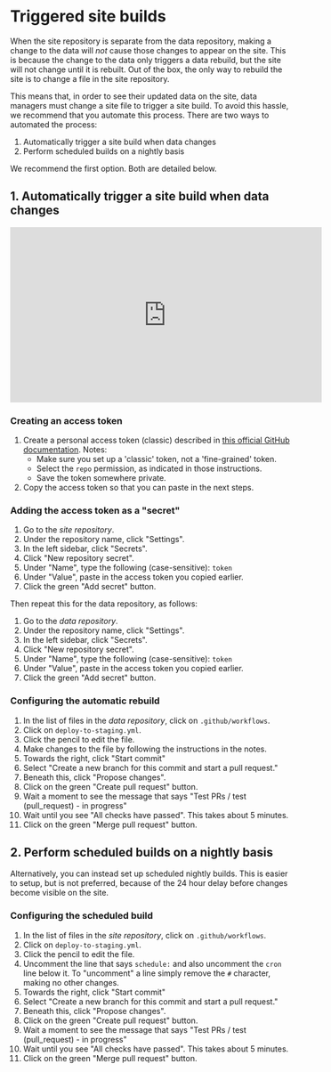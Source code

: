 <h1>Triggered site builds</h1>

When the site repository is separate from the data repository, making a change to the data will *not* cause those changes to appear on the site. This is because the change to the data only triggers a data rebuild, but the site will not change until it is rebuilt. Out of the box, the only way to rebuild the site is to change a file in the site repository.

This means that, in order to see their updated data on the site, data managers must change a site file to trigger a site build. To avoid this hassle, we recommend that you automate this process. There are two ways to automated the process:

1. Automatically trigger a site build when data changes
2. Perform scheduled builds on a nightly basis

We recommend the first option. Both are detailed below.

## 1. Automatically trigger a site build when data changes

<iframe width="560" height="315" src="https://www.youtube.com/embed/OBbIhiiy9ik" title="YouTube video player" frameborder="0" allow="accelerometer; autoplay; clipboard-write; encrypted-media; gyroscope; picture-in-picture" allowfullscreen></iframe>

### Creating an access token

1. Create a personal access token (classic) described in [this official GitHub documentation](https://help.github.com/en/github/authenticating-to-github/creating-a-personal-access-token-for-the-command-line#creating-a-token). Notes:
    * Make sure you set up a 'classic' token, not a 'fine-grained' token.
    * Select the `repo` permission, as indicated in those instructions.
    * Save the token somewhere private.
1. Copy the access token so that you can paste in the next steps.

### Adding the access token as a "secret"

1. Go to the *site repository*.
1. Under the repository name, click "Settings".
1. In the left sidebar, click "Secrets".
1. Click "New repository secret".
1. Under "Name", type the following (case-sensitive): `token`
1. Under "Value", paste in the access token you copied earlier.
1. Click the green "Add secret" button.

Then repeat this for the data repository, as follows:

1. Go to the *data repository*.
1. Under the repository name, click "Settings".
1. In the left sidebar, click "Secrets".
1. Click "New repository secret".
1. Under "Name", type the following (case-sensitive): `token`
1. Under "Value", paste in the access token you copied earlier.
1. Click the green "Add secret" button.

### Configuring the automatic rebuild

1. In the list of files in the *data repository*, click on `.github/workflows`.
1. Click on `deploy-to-staging.yml`.
1. Click the pencil to edit the file.
1. Make changes to the file by following the instructions in the notes.
1. Towards the right, click "Start commit"
1. Select "Create a new branch for this commit and start a pull request."
1. Beneath this, click "Propose changes".
1. Click on the green "Create pull request" button.
1. Wait a moment to see the message that says "Test PRs / test (pull_request) - in progress"
1. Wait until you see "All checks have passed". This takes about 5 minutes.
1. Click on the green "Merge pull request" button.

## 2. Perform scheduled builds on a nightly basis

Alternatively, you can instead set up scheduled nightly builds. This is easier to setup, but is not preferred, because of the 24 hour delay before changes become visible on the site.

### Configuring the scheduled build

1. In the list of files in the *site repository*, click on `.github/workflows`.
1. Click on `deploy-to-staging.yml`.
1. Click the pencil to edit the file.
1. Uncomment the line that says `schedule:` and also uncomment the `cron` line below it. To "uncomment" a line simply remove the `#` character, making no other changes.
1. Towards the right, click "Start commit"
1. Select "Create a new branch for this commit and start a pull request."
1. Beneath this, click "Propose changes".
1. Click on the green "Create pull request" button.
1. Wait a moment to see the message that says "Test PRs / test (pull_request) - in progress"
1. Wait until you see "All checks have passed". This takes about 5 minutes.
1. Click on the green "Merge pull request" button.
